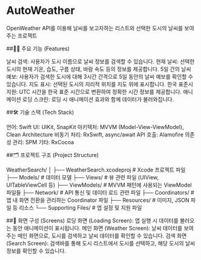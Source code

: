 # AutoWeather
OpenWeather API를 이용해 날씨를 보고자하는 리스트와 선택한 도시의 날씨를 보여주는 프로젝트

##🧑‍💻 주요 기능 (Features)

날씨 검색: 사용자가 도시 이름으로 날씨 정보를 검색할 수 있습니다.
현재 날씨: 선택한 도시의 현재 기온, 습도, 구름 상태, 바람 속도 등의 정보를 제공합니다.
5일 간의 날씨 예보: 사용자가 검색한 도시에 대해 3시간 간격으로 5일 동안의 날씨 예보를 확인할 수 있습니다.
지도 표시: 선택된 도시의 지리적 위치를 지도 위에 표시합니다.
한국 표준시 지원: UTC 시간을 한국 표준 시간으로 변환하여 정확한 시간 정보를 제공합니다.
애니메이션 로딩 스크린: 로딩 시 애니메이션 효과와 함께 데이터가 불러와집니다.


##🛠️ 기술 스택 (Tech Stack)

언어: Swift
UI: UIKit, SnapKit
아키텍처: MVVM (Model-View-ViewModel), Clean Architecture
비동기 처리: RxSwift, async/await
API 호출: Alamofire
의존성 관리: SPM
기타: RxCocoa

##🗂 프로젝트 구조 (Project Structure)


WeatherSearch/
│
├── WeatherSearch.xcodeproj          # Xcode 프로젝트 파일
├── Models/                          # 데이터 모델
├── Views/                           # 뷰 관련 파일 (UIView, UITableViewCell 등)
├── ViewModels/                      # MVVM 패턴에 사용되는 ViewModel 파일들
├── Network/                         # API 통신 및 데이터 로드 관련 파일
├── Coordinators/                    # 앱 내 화면 전환을 관리하는 Coordinator 파일
├── Resources/                       # 이미지, JSON 파일 등 리소스
└── Supporting Files/                # 앱 설정 및 지원 파일

##📱 화면 구성 (Screens)
로딩 화면 (Loading Screen): 앱 실행 시 데이터를 불러오는 동안 애니메이션이 표시됩니다.
메인 화면 (Weather Screen): 날씨 데이터를 보여주는 메인 화면으로, 도시를 검색하고 날씨 데이터를 확인할 수 있습니다.
검색 화면 (Search Screen): 검색바를 통해 도시 리스트에서 도시를 선택하고, 해당 도시의 날씨 정보를 확인할 수 있습니다.
